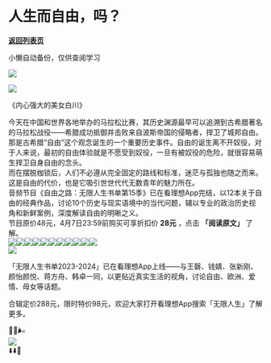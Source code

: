 # 人生而自由，吗？

[**返回列表页**](/gzh/看理想)

小懒自动备份，仅供查阅学习

![](https://mmbiz.qpic.cn/mmbiz_png/aP7vrTpXJxRA0ViaNRqia18YGj5LgX4VSibTFXfBlkXZakYUA8yBkEQYYmpmDmxH0IZyeY4oUcOiabiaj1PywxF6StQ/640?wx_fmt=png)

![](https://mmbiz.qpic.cn/mmbiz_jpg/aP7vrTpXJxRvdqgzmCY4CMlz9sWFWqWIMpaGKa6e29BG3u2l76DjKeaToF1I561HJL5gUIY9bVZxL3YIUOu35w/640?wx_fmt=jpeg&from;=appmsg)

《内心强大的美女白川》

  

今天在中国和世界各地举办的马拉松比赛，其历史渊源最早可以追溯到古希腊著名的马拉松战役——希腊成功抵御并击败来自波斯帝国的侵略者，捍卫了城邦自由。  
那是古希腊“自由”这个观念诞生的一个重要历史事件。自由的诞生离不开奴役，对于人来说，最初的自由体验就是不愿受到奴役，一旦有被奴役的危险，就很容易萌生捍卫自身自由的念头。  
而在摆脱枷锁后，人们不必遵从完全固定的路线和标准，迷茫与孤独也随之而来。这是自由的代价，也是它吸引世世代代无数青年的魅力所在。  
音频节目《自由之路：无限人生书单第15季》已在看理想App完结，以12本关于自由的经典作品，讨论10个历史与现实语境中的当代问题，辅以专业的政治历史视角和新鲜案例，深度解读自由的明晰之义。  
节目原价48元，4月7日23:59前购买可享折扣价 **28元** ，点击 **「阅读原文」** 了解。  
![](https://mmbiz.qpic.cn/mmbiz_jpg/aP7vrTpXJxRvdqgzmCY4CMlz9sWFWqWINVMsvZxBia1WJ77N3aBFcxMzxBWSeiaaEwAynmriburpW3D9jlC3IcX6Q/640?wx_fmt=jpeg&from;=appmsg)![](https://mmbiz.qpic.cn/mmbiz_jpg/aP7vrTpXJxRvdqgzmCY4CMlz9sWFWqWIQblzEzpfopxZJgNKHGiau3siapRT9cnSLSo5tknbhWeKha3NYvSzUkBg/640?wx_fmt=jpeg&from;=appmsg)![](https://mmbiz.qpic.cn/mmbiz_jpg/aP7vrTpXJxRvdqgzmCY4CMlz9sWFWqWIic9CkCaKDib09qocg17SugYLIiaOv4icZmN8JgZS8xfoaeAicZPcVFeMQGw/640?wx_fmt=jpeg&from;=appmsg)![](https://mmbiz.qpic.cn/mmbiz_jpg/aP7vrTpXJxRvdqgzmCY4CMlz9sWFWqWIGTt1WiaF2tYlGo4dyOsZ0Wg0MDCgxSOP88dW0RV7bF7aVC22laf49Cw/640?wx_fmt=jpeg&from;=appmsg)![](https://mmbiz.qpic.cn/mmbiz_jpg/aP7vrTpXJxRvdqgzmCY4CMlz9sWFWqWIcYQ07oOjYKKOUZMt6LfNqUd4SUhmAAvaSGtDLo1ibFEplh9BlxqxsZQ/640?wx_fmt=jpeg&from;=appmsg)![](https://mmbiz.qpic.cn/mmbiz_jpg/aP7vrTpXJxRvdqgzmCY4CMlz9sWFWqWIszA8ZhPvXPwl7dLxRyd79Lo6Ap6SCiaAoE3JUOR6o0tXSn9DgeMn6nw/640?wx_fmt=jpeg&from;=appmsg)![](https://mmbiz.qpic.cn/mmbiz_jpg/aP7vrTpXJxRvdqgzmCY4CMlz9sWFWqWIyNFAz1hwgRtEdcich3M35u3bmeVZUQHdqVjHkkrkiby9oxbbIbdphhtw/640?wx_fmt=jpeg&from;=appmsg)![](https://mmbiz.qpic.cn/mmbiz_jpg/aP7vrTpXJxRvdqgzmCY4CMlz9sWFWqWIeLjkJmHDk1oUa83OpTTXmgicK50FnvzBuPGHpTUhEhy2XMa8c8PoInQ/640?wx_fmt=jpeg&from;=appmsg)![](https://mmbiz.qpic.cn/mmbiz_jpg/aP7vrTpXJxRvdqgzmCY4CMlz9sWFWqWI6cGKNlOxuKNc7oqnIthyTglKjWXzoXicryVtIJuTs2iczZV4AXUwgH3Q/640?wx_fmt=jpeg&from;=appmsg)![](https://mmbiz.qpic.cn/mmbiz_jpg/aP7vrTpXJxRvdqgzmCY4CMlz9sWFWqWIOZS9viawrxicnEFtzSAmZqbbliaF6ibsIn2jUI9fK9zssVnLAl7RgCpicPA/640?wx_fmt=jpeg&from;=appmsg)![](https://mmbiz.qpic.cn/mmbiz_jpg/aP7vrTpXJxRvdqgzmCY4CMlz9sWFWqWIA3WqbhGCnlcicWrSbLKXicu1dfP83zJBvo3tPsaNaNv5wx7ZFiaaBfFGg/640?wx_fmt=jpeg&from;=appmsg)  
![](https://mmbiz.qpic.cn/mmbiz_png/aP7vrTpXJxRA0ViaNRqia18YGj5LgX4VSibCtkY28xLiaOEanibJrx7E0bWiaH8tRc0WkaCZ35VoiabPsr0urCBdAzT9Q/640?wx_fmt=png)  

「无限人生书单2023-2024」已在看理想App上线——与王磬、钱婧、张新刚、颜怡颜悦、蒋方舟、韩卓一同，以更贴近真实生活的视角，讨论自由、欧洲、爱情、母女等话题。

合辑定价288元，限时特价98元，欢迎大家打开看理想App搜索「无限人生」了解更多。

  

🏃‍♀️🌬  
![](https://mmbiz.qpic.cn/mmbiz_jpg/aP7vrTpXJxRvdqgzmCY4CMlz9sWFWqWIkPlFEL52EKgxdKPuYNvH9dAcYuSHaDSZiaJfF636M8jm1L7AbD2Uvog/640?wx_fmt=jpeg&from;=appmsg)  
⬇️⬇️🍃

